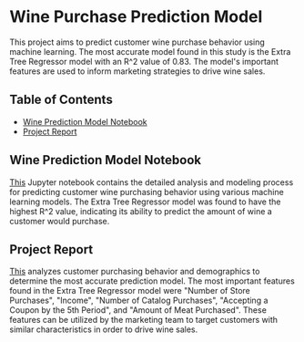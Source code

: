 # Wine Purchase Prediction Model

This project aims to predict customer wine purchase behavior using machine learning. The most accurate model found in this study is the Extra Tree Regressor model with an R^2 value of 0.83. The model's important features are used to inform marketing strategies to drive wine sales.

## Table of Contents

* [Wine Prediction Model Notebook](#Wine_Prediction_model.ipynb)
* [Project Report](#Customer_Purchase_Prediction_using_Machine_Learning.pdf)

Wine Prediction Model Notebook
-----------------------------
[This](Wine_Prediction_model.ipynb) Jupyter notebook contains the detailed analysis and modeling process for predicting customer wine purchasing behavior using various machine learning models. The Extra Tree Regressor model was found to have the highest R^2 value, indicating its ability to predict the amount of wine a customer would purchase.

Project Report
-----------------------------
[This](Customer_Purchase_Prediction_using_Machine_Learning.pdf) analyzes customer purchasing behavior and demographics to determine the most accurate prediction model. The most important features found in the Extra Tree Regressor model were "Number of Store Purchases", "Income", "Number of Catalog Purchases", "Accepting a Coupon by the 5th Period", and "Amount of Meat Purchased". These features can be utilized by the marketing team to target customers with similar characteristics in order to drive wine sales.
